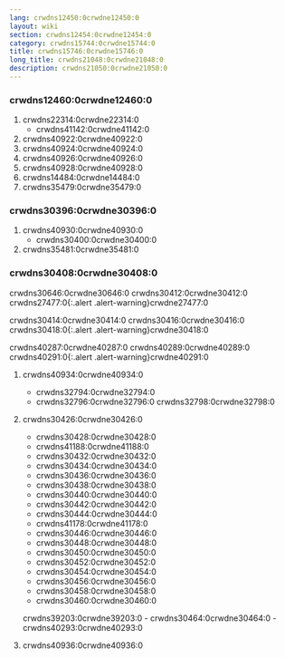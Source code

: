 ```yaml
---
lang: crwdns12450:0crwdne12450:0
layout: wiki
section: crwdns12454:0crwdne12454:0
category: crwdns15744:0crwdne15744:0
title: crwdns15746:0crwdne15746:0
long_title: crwdns21048:0crwdne21048:0
description: crwdns21050:0crwdne21050:0
---
```


### crwdns12460:0crwdne12460:0
1. crwdns22314:0crwdne22314:0
    - crwdns41142:0crwdne41142:0
1. crwdns40922:0crwdne40922:0
1. crwdns40924:0crwdne40924:0
1. crwdns40926:0crwdne40926:0
1. crwdns40928:0crwdne40928:0
1. crwdns14484:0crwdne14484:0
1. crwdns35479:0crwdne35479:0

### crwdns30396:0crwdne30396:0
1. crwdns40930:0crwdne40930:0
    - crwdns30400:0crwdne30400:0
1. crwdns35481:0crwdne35481:0

### crwdns30408:0crwdne30408:0

crwdns30646:0crwdne30646:0 crwdns30412:0crwdne30412:0
crwdns27477:0{:.alert .alert-warning}crwdne27477:0

crwdns30414:0crwdne30414:0 crwdns30416:0crwdne30416:0
crwdns30418:0{:.alert .alert-warning}crwdne30418:0

crwdns40287:0crwdne40287:0 crwdns40289:0crwdne40289:0
crwdns40291:0{:.alert .alert-warning}crwdne40291:0

1. crwdns40934:0crwdne40934:0
    - crwdns32794:0crwdne32794:0
    - crwdns32796:0crwdne32796:0 crwdns32798:0crwdne32798:0

1. crwdns30426:0crwdne30426:0
    - crwdns30428:0crwdne30428:0
    - crwdns41188:0crwdne41188:0
    - crwdns30432:0crwdne30432:0
    - crwdns30434:0crwdne30434:0
    - crwdns30436:0crwdne30436:0
    - crwdns30438:0crwdne30438:0
    - crwdns30440:0crwdne30440:0
    - crwdns30442:0crwdne30442:0
    - crwdns30444:0crwdne30444:0
    - crwdns41178:0crwdne41178:0
    - crwdns30446:0crwdne30446:0
    - crwdns30448:0crwdne30448:0
    - crwdns30450:0crwdne30450:0
    - crwdns30452:0crwdne30452:0
    - crwdns30454:0crwdne30454:0
    - crwdns30456:0crwdne30456:0
    - crwdns30458:0crwdne30458:0
    - crwdns30460:0crwdne30460:0

    crwdns39203:0crwdne39203:0
        - crwdns30464:0crwdne30464:0
        - crwdns40293:0crwdne40293:0
1. crwdns40936:0crwdne40936:0
